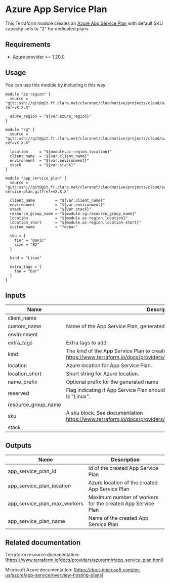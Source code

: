 # Azure App Service Plan

This Terraform module creates an [Azure App Service Plan](https://docs.microsoft.com/en-us/azure/app-service/overview-hosting-plans)
with default SKU capacity sets to "2" for dedicated plans.

## Requirements

* Azure provider >= 1.20.0

## Usage

You can use this module by including it this way:
```hcl
module "az-region" {
  source = "git::ssh://git@git.fr.clara.net/claranet/cloudnative/projects/cloud/azure/terraform/modules/regions.git?ref=vX.X.X"

  azure_region = "${var.azure_region}"
}

module "rg" {
  source = "git::ssh://git@git.fr.clara.net/claranet/cloudnative/projects/cloud/azure/terraform/modules/rg.git?ref=vX.X.X"

  location     = "${module.az-region.location}"
  client_name  = "${var.client_name}"
  environment  = "${var.environment}"
  stack        = "${var.stack}"
}

module "app_service_plan" {
  source = "git::ssh://git@git.fr.clara.net/claranet/cloudnative/projects/cloud/azure/terraform/modules/app-service-plan.git?ref=vX.X.X"

  client_name         = "${var.client_name}"
  environment         = "${var.environment}"
  stack               = "${var.stack}"
  resource_group_name = "${module.rg.resource_group_name}"
  location            = "${module.az-region.location}"
  location_short      = "${module.az-region.location-short}"
  custom_name         = "foobar"

  sku = {
    tier = "Basic"
    size = "B2"
  }

  kind = "Linux"

  extra_tags = {
    foo = "bar"
  }
}
```

## Inputs

| Name | Description | Type | Default | Required |
|------|-------------|:----:|:-----:|:-----:|
| client\_name |  | string | n/a | yes |
| custom\_name | Name of the App Service Plan, generated if not set. | string | `""` | no |
| environment |  | string | n/a | yes |
| extra\_tags | Extra tags to add | map | `<map>` | no |
| kind | The kind of the App Service Plan to create. See documentation https://www.terraform.io/docs/providers/azurerm/r/app_service_plan.html#kind | string | n/a | yes |
| location | Azure location for App Service Plan. | string | n/a | yes |
| location\_short | Short string for Azure location. | string | n/a | yes |
| name\_prefix | Optional prefix for the generated name | string | `""` | no |
| reserved | Flag indicating if App Service Plan should be reserved. Forced to true if "kind" is "Linux". | string | `"false"` | no |
| resource\_group\_name |  | string | n/a | yes |
| sku | A sku block. See documentation https://www.terraform.io/docs/providers/azurerm/r/app_service_plan.html#sku | map | n/a | yes |
| stack |  | string | n/a | yes |

## Outputs

| Name | Description |
|------|-------------|
| app\_service\_plan\_id | Id of the created App Service Plan |
| app\_service\_plan\_location | Azure location of the created App Service Plan |
| app\_service\_plan\_max\_workers | Maximum number of workers for the created App Service Plan |
| app\_service\_plan\_name | Name of the created App Service Plan |

## Related documentation

Terraform resource documentation: [https://www.terraform.io/docs/providers/azurerm/r/app_service_plan.html]

Microsoft Azure documentation: [https://docs.microsoft.com/en-us/azure/app-service/overview-hosting-plans]

